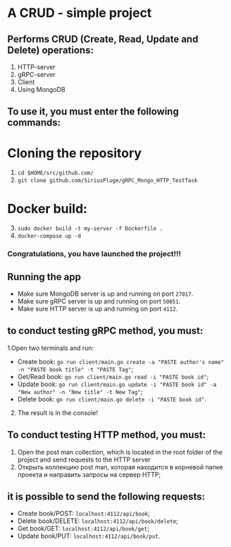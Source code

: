 # A CRUD - simple project
## Performs CRUD (Create, Read, Update and Delete) operations:
1. HTTP-server
2. gRPC-server
3. Client
2. Using MongoDB


## To use it, you must enter the following commands:
# Cloning the repository
1. `cd $HOME/src/github.com/`
2. `git clone github.com/SiriusPluge/gRPC_Mongo_HTTP_TestTask`
# Docker build:
3. `sudo docker build -t my-server -f Dockerfile .`
4. `docker-compose up -d`

### Congratulations, you have launched the project!!!

## Running the app
- Make sure MongoDB server is up and running on port `27017`.
- Make sure gRPC server is up and running on port `50051`.
- Make sure HTTP server is up and running on port `4112`.

## to conduct testing gRPC method, you must:
1.Open two terminals and run:
- Create book: ` go run client/main.go create -a "PASTE author's name" -n "PASTE book title" -t "PASTE Tag" `;
- Get/Read book: ` go run client/main.go read -i "PASTE book id" `;
- Update book: ` go run client/main.go update -i "PASTE book id" -a "New author" -n "New title" -t New Tag" `;
- Delete book: ` go run client/main.go delete -i "PASTE book id" `.
2. The result is in the console!

## To conduct testing HTTP method, you must:
1. Open the post man collection, which is located in the root folder of the project and send requests to the HTTP server
2. Открыть коллекцию post man, которая находится в корневой папке проекта и направить запросы на сервер HTTP;

## it is possible to send the following requests:
- Create book/POST: `localhost:4112/api/book`;
- Delete book/DELETE: `localhost:4112/api/book/delete`;
- Get book/GET: `localhost:4112/api/book/get`;
- Update book/PUT: `localhost:4112/api/book/put`.

